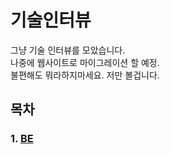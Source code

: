 # 기술인터뷰

그냥 기술 인터뷰를 모았습니다.  
나중에 웹사이트로 마이그레이션 할 예정.  
불편해도 뭐라하지마세요. 저만 볼겁니다.

## 목차

### 1. [BE](./BE)
